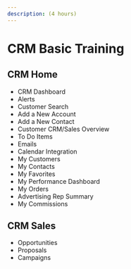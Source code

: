 ```yaml
---
description: (4 hours)
---
```


# CRM Basic Training

## CRM Home

* CRM Dashboard
* Alerts
* Customer Search
* Add a New Account
* Add a New Contact
* Customer CRM/Sales Overview
* To Do Items
* Emails
* Calendar Integration
* My Customers
* My Contacts
* My Favorites
* My Performance Dashboard
* My Orders
* Advertising Rep Summary
* My Commissions

## CRM Sales

* Opportunities
* Proposals
* Campaigns
